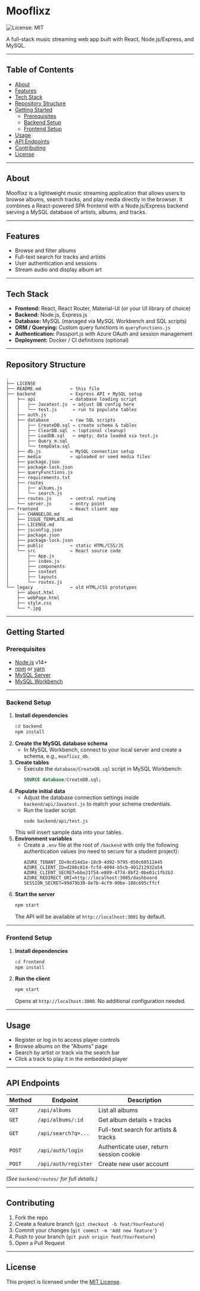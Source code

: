 # Mooflixz

![License: MIT](https://img.shields.io/badge/License-MIT-yellow.svg)

A full-stack music streaming web app built with React, Node.js/Express, and MySQL.

---

## Table of Contents

- [About](#about)
- [Features](#features)
- [Tech Stack](#tech-stack)
- [Repository Structure](#repository-structure)
- [Getting Started](#getting-started)
  - [Prerequisites](#prerequisites)
  - [Backend Setup](#backend-setup)
  - [Frontend Setup](#frontend-setup)
- [Usage](#usage)
- [API Endpoints](#api-endpoints)
- [Contributing](#contributing)
- [License](#license)

---

## About

Mooflixz is a lightweight music streaming application that allows users to browse albums, search tracks, and play media directly in the browser. It combines a React-powered SPA frontend with a Node.js/Express backend serving a MySQL database of artists, albums, and tracks.

---

## Features

- Browse and filter albums  
- Full-text search for tracks and artists  
- User authentication and sessions  
- Stream audio and display album art  

---

## Tech Stack

- **Frontend:** React, React Router, Material-UI (or your UI library of choice)  
- **Backend:** Node.js, Express.js  
- **Database:** MySQL (managed via MySQL Workbench and SQL scripts)  
- **ORM / Querying:** Custom query functions in `queryFunctions.js`  
- **Authentication:** Passport.js with Azure OAuth and session management  
- **Deployment:** Docker / CI definitions (optional)  

---

## Repository Structure

```
.
├── LICENSE
├── README.md           ← this file
├── backend             ← Express API + MySQL setup
│   ├── api             ← database loading script
│   │   ├── Javatest.js  ← adjust DB config here
│   │   └── test.js      ← run to populate tables
│   ├── auth.js
│   ├── database        ← raw SQL scripts
│   │   ├── CreateDB.sql ← create schema & tables
│   │   ├── ClearDB.sql  ← (optional cleanup)
│   │   ├── LoadDB.sql   ← empty; data loaded via test.js
│   │   ├── Query_m.sql
│   │   └── tempData.sql
│   ├── db.js           ← MySQL connection setup
│   ├── media           ← uploaded or seed media files
│   ├── package.json
│   ├── package-lock.json
│   ├── queryFunctions.js
│   ├── requirements.txt
│   ├── routes
│   │   ├── albums.js
│   │   └── search.js
│   ├── routes.js       ← central routing
│   └── server.js       ← entry point
├── frontend            ← React client app
│   ├── CHANGELOG.md
│   ├── ISSUE_TEMPLATE.md
│   ├── LICENSE.md
│   ├── jsconfig.json
│   ├── package.json
│   ├── package-lock.json
│   ├── public          ← static HTML/CSS/JS
│   └── src             ← React source code
│       ├── App.js
│       ├── index.js
│       ├── components
│       ├── context
│       ├── layouts
│       └── routes.js
└── legacy              ← old HTML/CSS prototypes
    ├── about.html
    ├── webPage.html
    ├── style.css
    └── *.jpg
```

---

## Getting Started

### Prerequisites

- [Node.js](https://nodejs.org/) v14+  
- [npm](https://www.npmjs.com/) or [yarn](https://yarnpkg.com/)  
- [MySQL Server](https://dev.mysql.com/downloads/mysql/)  
- [MySQL Workbench](https://www.mysql.com/products/workbench/)  

---

### Backend Setup

1. **Install dependencies**  
   ```bash
   cd backend
   npm install
   ```
2. **Create the MySQL database schema**  
   - In MySQL Workbench, connect to your local server and create a schema, e.g., `mooflixz_db`.  
3. **Create tables**  
   - Execute the `database/CreateDB.sql` script in MySQL Workbench:  
     ```sql
     SOURCE database/CreateDB.sql;
     ```
4. **Populate initial data**  
   - Adjust the database connection settings inside `backend/api/Javatest.js` to match your schema credentials.  
   - Run the loader script:  
     ```bash
     node backend/api/test.js
     ```
   This will insert sample data into your tables.  
5. **Environment variables**  
   - Create a `.env` file at the root of `/backend` with only the following authentication values (no need to secure for a student project):  
     ```env
     AZURE_TENANT_ID=9cd14d1e-18c0-4d92-9795-050c68512445
     AZURE_CLIENT_ID=d286c814-fcfd-4094-b5cb-401212932a54
     AZURE_CLIENT_SECRET=bbe21f54-e809-4774-8bf2-0be01c1fb2b3
     AZURE_REDIRECT_URI=http://localhost:3005/dashboard
     SESSION_SECRET=99d79b30-8e7b-4cf9-90be-108c695cffcf
     ```
6. **Start the server**  
   ```bash
   npm start
   ```
   The API will be available at `http://localhost:3001` by default.

---

### Frontend Setup

1. **Install dependencies**  
   ```bash
   cd frontend
   npm install
   ```
2. **Run the client**  
   ```bash
   npm start
   ```
   Opens at `http://localhost:3000`. No additional configuration needed.

---

## Usage

- Register or log in to access player controls  
- Browse albums on the “Albums” page  
- Search by artist or track via the search bar  
- Click a track to play it in the embedded player  

---

## API Endpoints

| Method | Endpoint            | Description                             |
| ------ | --------------------| --------------------------------------- |
| `GET`  | `/api/albums`       | List all albums                         |
| `GET`  | `/api/albums/:id`   | Get album details + tracks              |
| `GET`  | `/api/search?q=...` | Full-text search for artists & tracks   |
| `POST` | `/api/auth/login`   | Authenticate user, return session cookie|
| `POST` | `/api/auth/register`| Create new user account                 |

*(See `backend/routes/` for full details.)*

---

## Contributing

1. Fork the repo  
2. Create a feature branch (`git checkout -b feat/YourFeature`)  
3. Commit your changes (`git commit -m 'Add new feature'`)  
4. Push to your branch (`git push origin feat/YourFeature`)  
5. Open a Pull Request  

---

## License

This project is licensed under the [MIT License](LICENSE).

